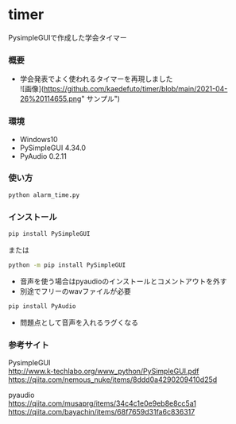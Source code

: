 # timer
PysimpleGUIで作成した学会タイマー<br>

### 概要<br>
* 学会発表でよく使われるタイマーを再現しました<br>
![画像](https://github.com/kaedefuto/timer/blob/main/2021-04-26%20114655.png" サンプル")
### 環境<br>
* Windows10<br>
* PySimpleGUI 4.34.0
* PyAudio     0.2.11
### 使い方<br>
```bash
python alarm_time.py
```

### インストール<br>
```bash
pip install PySimpleGUI
```
または
```bash
python -m pip install PySimpleGUI
```
* 音声を使う場合はpyaudioのインストールとコメントアウトを外す
* 別途でフリーのwavファイルが必要
```bash
pip install PyAudio
```
* 問題点として音声を入れるラグくなる

### 参考サイト<br>
PysimpleGUI<br>
http://www.k-techlabo.org/www_python/PySimpleGUI.pdf<br> 
https://qiita.com/nemous_nuke/items/8ddd0a4290209410d25d<br>

pyaudio<br>
https://qiita.com/musaprg/items/34c4c1e0e9eb8e8cc5a1<br>
https://qiita.com/bayachin/items/68f7659d31fa6c836317<br>
